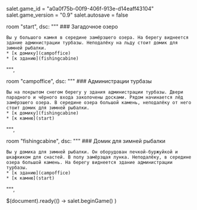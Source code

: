 salet.game_id = "a0a0f75b-00f9-406f-913e-d14eaff43104"
salet.game_version = "0.9"
salet.autosave = false

room "start",
  dsc: """
    ### Загадочное озеро

    Вы у большого камня в середине замёрзшего озера. На берегу виднеется здание администрации турбазы. Неподалёку на льду стоит домик для зимней рыбалки.
    * [к домику](campoffice)
    * [к зданию](fishingcabine)
  """,


room "campoffice",
  dsc: """
    ### Администрации турбазы

    Вы на покрытом снегом берегу у здания администрации турбазы. Двери парадного и чёрного входа заколочены досками. Рядом начинается лёд замёрзшего озера. В середине озера большой камень, неподалёку от него стоит домик для зимней рыбалки.
    * [к домику](fishingcabine)
    * [к камню](start)
  """,

room "fishingcabine",
  dsc: """
    ### Домик для зимней рыбалки

    Вы у домика для зимней рыбалки. Он оборудован печкой-буржуйкой и шкафкиком для снастей. В полу замёрзщая лунка. Неподалёку, в середине озера большой камень. На берегу виднеется здание администрации турбазы.
    * [к зданию](campoffice)
    * [к камню](start)  
  """,


$(document).ready(() ->
  salet.beginGame()
)
